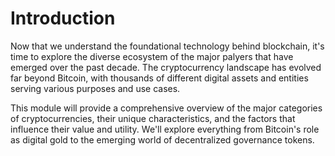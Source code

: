# Introduction

Now that we understand the foundational technology behind blockchain, it's time to explore the diverse ecosystem of the major palyers that have emerged over the past decade. The cryptocurrency landscape has evolved far beyond Bitcoin, with thousands of different digital assets and entities serving various purposes and use cases.

This module will provide a comprehensive overview of the major categories of cryptocurrencies, their unique characteristics, and the factors that influence their value and utility. We'll explore everything from Bitcoin's role as digital gold to the emerging world of decentralized governance tokens.
